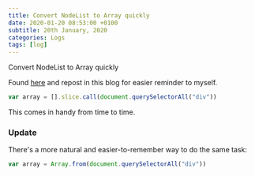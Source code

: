 ```yaml
---
title: Convert NodeList to Array quickly
date: 2020-01-20 08:53:00 +0100
subtitle: 20th January, 2020
categories: Logs
tags: [log]
---
```


Convert NodeList to Array quickly

Found [here](https://davidwalsh.name/nodelist-array) and repost in this blog for easier reminder to myself.

```javascript
var array = [].slice.call(document.querySelectorAll("div"))
```

This comes in handy from time to time.

### Update

There's a more natural and easier-to-remember way to do the same task:

```javascript
var array = Array.from(document.querySelectorAll("div"))
```